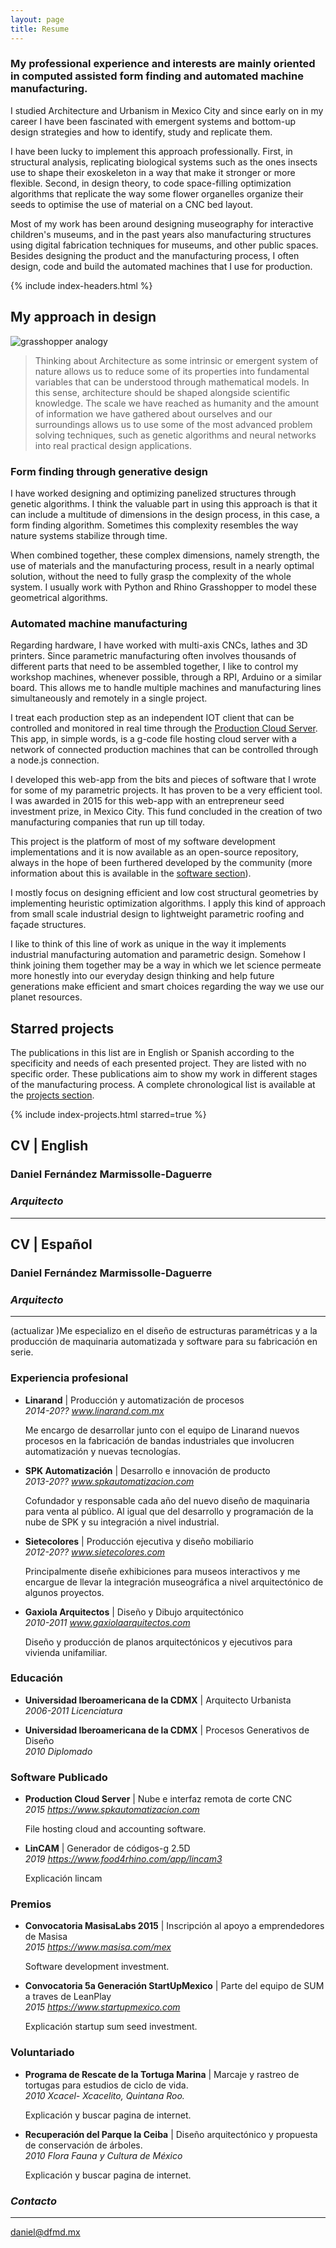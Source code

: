 ```yaml
---
layout: page
title: Resume
---
```


### My professional experience and interests are mainly oriented in computed assisted form finding and automated machine manufacturing.

I studied Architecture and Urbanism in Mexico City and since early on in my career I have been fascinated with emergent systems and bottom-up design strategies and how to identify, study and replicate them.

I have been lucky to implement this approach professionally. First, in structural analysis, replicating biological systems such as the ones insects use to shape their exoskeleton in a way that make it stronger or more flexible. Second, in design theory, to code space-filling optimization algorithms that replicate the way some flower organelles organize their seeds to optimise the use of material on a CNC bed layout.

Most of my work has been around designing museography for interactive children's museums, and in the past years also manufacturing structures using digital fabrication techniques for museums, and other public spaces. Besides designing the product and the manufacturing process, I often design, code and build the automated machines that I use for production.

{% include index-headers.html %}

## My approach in design

![grasshopper analogy](https://lh3.googleusercontent.com/pw/ACtC-3fTgKfH2yBpq2KRtaDTZ9nWznMnozT3WIEusqMOFQmd4Th0KS52Apn_uIsBPOJpAUYs2kdL7lssToZTA34omnps-gIKAxWx3PMobD-9FyZDZKh1zcqkv5KtEhjYrvV6VflrONeayh_g22_Rau3oCcE2oQ=w1888-h397-no?authuser=1)

>Thinking about Architecture as some intrinsic or emergent system of nature allows us to reduce some of its properties into fundamental variables that can be understood through mathematical models. In this sense, architecture should be shaped alongside scientific knowledge. The scale we have reached as humanity and the amount of information we have gathered about ourselves and our surroundings allows us to use some of the most advanced problem solving techniques, such as genetic algorithms and neural networks into real practical design applications.  

### Form finding through generative design
I have worked designing and optimizing panelized structures through genetic algorithms. I think the valuable part in using this approach is that it can include a multitude of dimensions in the design process, in this case, a form finding algorithm. Sometimes this complexity resembles the way nature systems stabilize through time.

When combined together, these complex dimensions, namely strength, the use of materials and the manufacturing process, result in a nearly optimal solution, without the need to fully grasp the complexity of the whole system.  I usually work with Python and Rhino Grasshopper to model these geometrical algorithms.

### Automated machine manufacturing
Regarding hardware, I have worked with multi-axis CNCs, lathes and 3D printers. Since parametric manufacturing often involves thousands of different parts that need to be assembled together, I like to control my workshop machines, whenever possible, through a RPI, Arduino or a similar board. This allows me to handle multiple machines and manufacturing lines simultaneously and remotely in a single project.

I treat each production step as an independent IOT client that can be controlled and monitored in real time through the [Production Cloud Server](/projects/2019-07-21-production-cloud-server.html). This app, in simple words, is a g-code file hosting cloud server with a network of connected production machines that can be controlled through a node.js connection.

I developed this web-app from the bits and pieces of software that I wrote for some of my parametric projects. It has proven to be a very efficient tool. I was awarded in 2015 for this web-app with an entrepreneur seed investment prize, in Mexico City. This fund concluded in the creation of two manufacturing companies that run up till today.

This project is the platform of most of my software development implementations and it is now available as an open-source repository, always in the hope of been furthered developed by the community (more information about this is available in the [software section](/open-source/#software-downloads)).

I  mostly focus on designing efficient and low cost structural geometries by implementing heuristic optimization algorithms. I apply this kind of approach from small scale industrial design to lightweight parametric roofing and façade structures.

I like to think of this line of work as unique in the way it implements industrial manufacturing automation and parametric design. Somehow I think joining them together may be a way in which we let science permeate more honestly into our everyday design thinking and help future generations make efficient and smart choices regarding the way we use our planet resources.

## Starred projects

The publications in this list are in English or Spanish according to the specificity and needs of each presented project. They are listed with no specific order. These publications aim to show my work in different stages of the manufacturing process. A complete chronological list is available at the [projects section](/projects).

{% include index-projects.html starred=true %}

## CV | English

### Daniel Fernández Marmissolle-Daguerre
### *Arquitecto*

---

## CV | Español

### Daniel Fernández Marmissolle-Daguerre
### *Arquitecto*

---

(actualizar )Me especializo en el diseño de estructuras paramétricas y a la producción de maquinaria automatizada y software para su fabricación en serie.

###  Experiencia profesional

  - **Linarand** | Producción y automatización de procesos   
  *2014-20?? www.linarand.com.mx*

    Me encargo de desarrollar junto con el equipo de Linarand nuevos procesos en la fabricación de bandas industriales que involucren automatización y nuevas tecnologías.

  - **SPK Automatización** | Desarrollo e innovación de producto   
  *2013-20?? www.spkautomatizacion.com*

    Cofundador y  responsable cada año del nuevo diseño de maquinaria para venta al público. Al igual que del desarrollo y programación de la nube de SPK y su integración a nivel industrial.

  - **Sietecolores** | Producción ejecutiva y diseño mobiliario   
  *2012-20?? www.sietecolores.com*

    Principalmente diseñe exhibiciones para museos interactivos y me encargue de llevar la integración museográfica a nivel arquitectónico de algunos proyectos.

  - **Gaxiola Arquitectos** | Diseño y Dibujo arquitectónico   
  *2010-2011 www.gaxiolaarquitectos.com*

    Diseño y producción de planos arquitectónicos y ejecutivos para vivienda unifamiliar.

### Educación

  - **Universidad Iberoamericana de la CDMX** | Arquitecto Urbanista   
  *2006-2011 Licenciatura*

  - **Universidad Iberoamericana de la CDMX** | Procesos Generativos de Diseño   
  *2010 Diplomado*

### Software Publicado

  - **Production Cloud Server** | Nube e interfaz remota de corte CNC   
  *2015 https://www.spkautomatizacion.com*

    File hosting cloud and accounting software.

  - **LinCAM** | Generador de códigos-g 2.5D   
  *2019 https://www.food4rhino.com/app/lincam3*

    Explicación lincam

### Premios

  - **Convocatoria MasisaLabs 2015** | Inscripción al apoyo a emprendedores de Masisa   
  *2015 https://www.masisa.com/mex*

    Software development investment.

  - **Convocatoria 5a Generación StartUpMexico** | Parte del equipo de SUM a traves de LeanPlay   
  *2015 https://www.startupmexico.com*

    Explicación startup sum seed investment.

### Voluntariado

  - **Programa de Rescate de la Tortuga Marina** | Marcaje y rastreo de tortugas para estudios de ciclo de vida.   
  *2010  Xcacel- Xcacelito, Quintana Roo.*

    Explicación y buscar pagina de internet.

  - **Recuperación del Parque la Ceiba** | Diseño arquitectónico y propuesta de conservación de árboles.   
  *2010 Flora Fauna y Cultura de México*

      Explicación y buscar pagina de internet.

### *Contacto*
---
daniel@dfmd.mx
